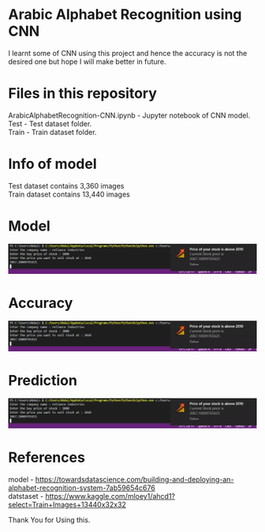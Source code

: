 # Arabic Alphabet Recognition using CNN

I learnt some of CNN using this project and hence the accuracy is not the desired one but hope I will make better in future.<br />

# Files in this repository
ArabicAlphabetRecognition-CNN.ipynb -  Jupyter notebook of CNN model. <br />
Test - Test dataset folder. <br />
Train - Train dataset folder. <br />

# Info of model

Test dataset contains 3,360 images <br/>
Train dataset contains 13,440 images <br />

   # Model
   ![example](https://github.com/AbdulBasit-MrRobo/Stock-Price-Notifier/blob/master/stockprojectex.png?raw=true)
   
   # Accuracy
   ![example](https://github.com/AbdulBasit-MrRobo/Stock-Price-Notifier/blob/master/stockprojectex.png?raw=true)
   
   # Prediction
   ![example](https://github.com/AbdulBasit-MrRobo/Stock-Price-Notifier/blob/master/stockprojectex.png?raw=true)
  
# References
 model - https://towardsdatascience.com/building-and-deploying-an-alphabet-recognition-system-7ab59654c676 <br />
 datstaset - https://www.kaggle.com/mloey1/ahcd1?select=Train+Images+13440x32x32 <br />
 
 Thank You for Using this. <br />
